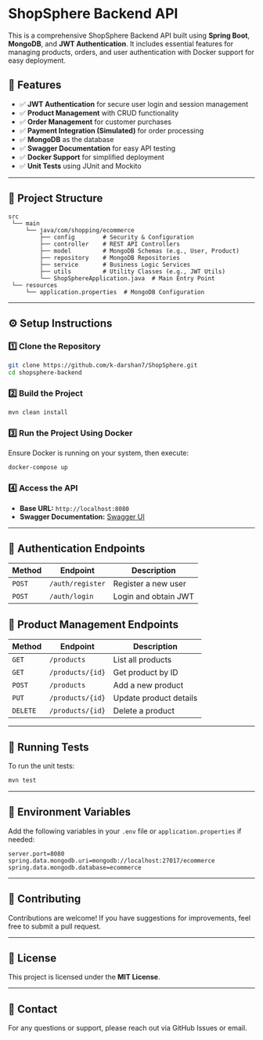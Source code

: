 # ShopSphere Backend API

This is a comprehensive ShopSphere Backend API built using **Spring Boot**, **MongoDB**, and **JWT Authentication**. It includes essential features for managing products, orders, and user authentication with Docker support for easy deployment.

## 🚀 Features
- ✅ **JWT Authentication** for secure user login and session management
- ✅ **Product Management** with CRUD functionality
- ✅ **Order Management** for customer purchases
- ✅ **Payment Integration (Simulated)** for order processing
- ✅ **MongoDB** as the database
- ✅ **Swagger Documentation** for easy API testing
- ✅ **Docker Support** for simplified deployment
- ✅ **Unit Tests** using JUnit and Mockito

---

## 📂 Project Structure
```
src
 └── main
     └── java/com/shopping/ecommerce
         ├── config        # Security & Configuration
         ├── controller    # REST API Controllers
         ├── model         # MongoDB Schemas (e.g., User, Product)
         ├── repository    # MongoDB Repositories
         ├── service       # Business Logic Services
         ├── utils         # Utility Classes (e.g., JWT Utils)
         └── ShopSphereApplication.java  # Main Entry Point
 └── resources
     └── application.properties  # MongoDB Configuration
```

---

## ⚙️ Setup Instructions

### 1️⃣ Clone the Repository
```bash
git clone https://github.com/k-darshan7/ShopSphere.git
cd shopsphere-backend
```

### 2️⃣ Build the Project
```bash
mvn clean install
```

### 3️⃣ Run the Project Using Docker
Ensure Docker is running on your system, then execute:
```bash
docker-compose up
```

### 4️⃣ Access the API
- **Base URL:** `http://localhost:8080`
- **Swagger Documentation:** [Swagger UI](http://localhost:8080/swagger-ui.html)

---

## 🔑 Authentication Endpoints
| Method | Endpoint         | Description          |
| ------ | ---------------- | -------------------- |
| `POST` | `/auth/register` | Register a new user  |
| `POST` | `/auth/login`    | Login and obtain JWT |

## 🛒 Product Management Endpoints
| Method | Endpoint            | Description             |
|---------|--------------------|--------------------------|
| `GET`    | `/products`         | List all products        |
| `GET`    | `/products/{id}`    | Get product by ID        |
| `POST`   | `/products`         | Add a new product         |
| `PUT`    | `/products/{id}`    | Update product details    |
| `DELETE` | `/products/{id}`    | Delete a product          |

---

## 🧪 Running Tests
To run the unit tests:
```bash
mvn test
```

---

## 📜 Environment Variables
Add the following variables in your `.env` file or `application.properties` if needed:
```properties
server.port=8080
spring.data.mongodb.uri=mongodb://localhost:27017/ecommerce
spring.data.mongodb.database=ecommerce
```

---

## 🤝 Contributing
Contributions are welcome! If you have suggestions for improvements, feel free to submit a pull request.

---

## 📄 License
This project is licensed under the **MIT License**.

---

## 📧 Contact
For any questions or support, please reach out via GitHub Issues or email.
